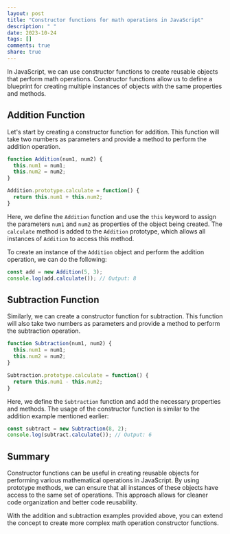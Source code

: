 ```yaml
---
layout: post
title: "Constructor functions for math operations in JavaScript"
description: " "
date: 2023-10-24
tags: []
comments: true
share: true
---
```


In JavaScript, we can use constructor functions to create reusable objects that perform math operations. Constructor functions allow us to define a blueprint for creating multiple instances of objects with the same properties and methods.

## Addition Function

Let's start by creating a constructor function for addition. This function will take two numbers as parameters and provide a method to perform the addition operation.

```javascript
function Addition(num1, num2) {
  this.num1 = num1;
  this.num2 = num2;
}

Addition.prototype.calculate = function() {
  return this.num1 + this.num2;
}
```

Here, we define the `Addition` function and use the `this` keyword to assign the parameters `num1` and `num2` as properties of the object being created. The `calculate` method is added to the `Addition` prototype, which allows all instances of `Addition` to access this method.

To create an instance of the `Addition` object and perform the addition operation, we can do the following:

```javascript
const add = new Addition(5, 3);
console.log(add.calculate()); // Output: 8
```

## Subtraction Function

Similarly, we can create a constructor function for subtraction. This function will also take two numbers as parameters and provide a method to perform the subtraction operation.

```javascript
function Subtraction(num1, num2) {
  this.num1 = num1;
  this.num2 = num2;
}

Subtraction.prototype.calculate = function() {
  return this.num1 - this.num2;
}
```

Here, we define the `Subtraction` function and add the necessary properties and methods. The usage of the constructor function is similar to the addition example mentioned earlier:

```javascript
const subtract = new Subtraction(8, 2);
console.log(subtract.calculate()); // Output: 6
```

## Summary

Constructor functions can be useful in creating reusable objects for performing various mathematical operations in JavaScript. By using prototype methods, we can ensure that all instances of these objects have access to the same set of operations. This approach allows for cleaner code organization and better code reusability.

With the addition and subtraction examples provided above, you can extend the concept to create more complex math operation constructor functions.